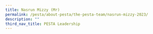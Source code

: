 ```yaml
---
title: Nasrun Mizzy (Mr)
permalink: /pesta/about-pesta/the-pesta-team/nasrun-mizzy-2023/
description: ""
third_nav_title: PESTA Leadership
---
```

